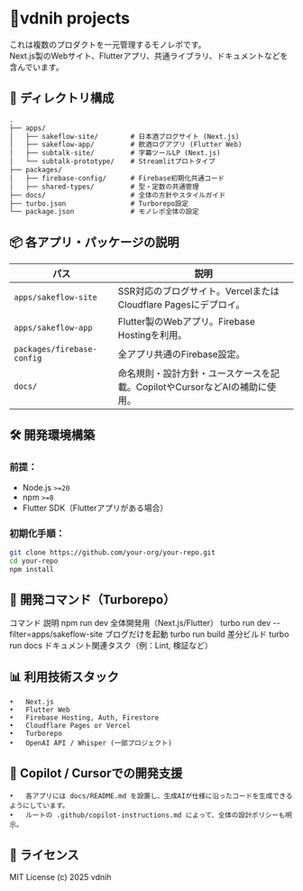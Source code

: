# 🚀vdnih projects

これは複数のプロダクトを一元管理するモノレポです。  
Next.js製のWebサイト、Flutterアプリ、共通ライブラリ、ドキュメントなどを含んでいます。


## 📁 ディレクトリ構成

```txt
.
├── apps/
│   ├── sakeflow-site/        # 日本酒ブログサイト (Next.js)
│   ├── sakeflow-app/         # 飲酒ログアプリ (Flutter Web)
│   ├── subtalk-site/         # 字幕ツールLP (Next.js)
│   └── subtalk-prototype/    # Streamlitプロトタイプ
├── packages/
│   ├── firebase-config/      # Firebase初期化共通コード
│   ├── shared-types/         # 型・定数の共通管理
├── docs/                     # 全体の方針やスタイルガイド
├── turbo.json                # Turborepo設定
└── package.json              # モノレポ全体の設定

```


## 📦 各アプリ・パッケージの説明

| パス | 説明 |
|------|------|
| `apps/sakeflow-site` | SSR対応のブログサイト。VercelまたはCloudflare Pagesにデプロイ。 |
| `apps/sakeflow-app` | Flutter製のWebアプリ。Firebase Hostingを利用。 |
| `packages/firebase-config` | 全アプリ共通のFirebase設定。 |
| `docs/` | 命名規則・設計方針・ユースケースを記載。CopilotやCursorなどAIの補助に使用。 |


## 🛠 開発環境構築

### 前提：
- Node.js `>=20`
- npm `>=8`
- Flutter SDK（Flutterアプリがある場合）

### 初期化手順：

```bash
git clone https://github.com/your-org/your-repo.git
cd your-repo
npm install
```


## 🚀 開発コマンド（Turborepo）

コマンド	説明
npm run dev	全体開発用（Next.js/Flutter）
turbo run dev --filter=apps/sakeflow-site	ブログだけを起動
turbo run build	差分ビルド
turbo run docs	ドキュメント関連タスク（例：Lint, 検証など）


## 📊 利用技術スタック
	•	Next.js
	•	Flutter Web
	•	Firebase Hosting, Auth, Firestore
	•	Cloudflare Pages or Vercel
	•	Turborepo
	•	OpenAI API / Whisper (一部プロジェクト)


## 🤖 Copilot / Cursorでの開発支援
	•	各アプリには docs/README.md を設置し、生成AIが仕様に沿ったコードを生成できるようにしています。
	•	ルートの .github/copilot-instructions.md によって、全体の設計ポリシーも明示。


## 📄 ライセンス

MIT License (c) 2025 vdnih
